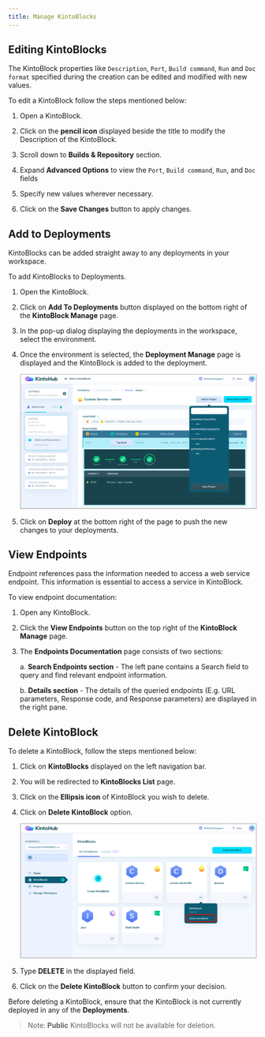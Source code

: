 ```yaml
---
title: Manage KintoBlocks
---
```


## Editing KintoBlocks

The KintoBlock properties like `Description`, `Port`, `Build command`, `Run` and `Doc format` specified during the creation can be edited and modified with new values.

To edit a KintoBlock follow the steps mentioned below:

1. Open a KintoBlock.

2. Click on the **pencil icon** displayed beside the title to modify the Description of the KintoBlock.

3. Scroll down to **Builds & Repository** section.

4. Expand **Advanced Options** to view the `Port`, `Build command`, `Run`, and `Doc` fields

5. Specify new values wherever necessary.

6. Click on the **Save Changes** button to apply changes.


## Add to Deployments

KintoBlocks can be added straight away to any deployments in your workspace.

To add KintoBlocks to Deployments.

1. Open the KintoBlock.

2. Click on **Add To Deployments** button displayed on the bottom right of the **KintoBlock Manage** page.

3. In the pop-up dialog displaying the deployments in the workspace, select the environment.

4. Once the environment is selected, the **Deployment Manage** page is displayed and the KintoBlock is added to the deployment.

    ![Screenshot](/docs/assets/kb-add-deployments.png)

5. Click on **Deploy** at the bottom right of the page to push the new changes to your deployments.


## View Endpoints

Endpoint references pass the information needed to access a web service endpoint. This information is essential to access a service in KintoBlock. 

To view endpoint documentation:

1. Open any KintoBlock.

2. Click the **View Endpoints** button on the top right of the **KintoBlock Manage** page.

3. The **Endpoints Documentation** page consists of two sections:

   a. **Search Endpoints section** - The left pane contains a Search field to query and find relevant endpoint information.
       
   b. **Details section** - The details of the queried endpoints (E.g. URL parameters, Response code, and Response parameters) are displayed in the right pane.


## Delete KintoBlock

To delete a KintoBlock, follow the steps mentioned below:

1. Click on **KintoBlocks** displayed on the left navigation bar.

2. You will be redirected to **KintoBlocks List** page.

3. Click on the **Ellipsis icon** of KintoBlock you wish to delete.

4. Click on **Delete KintoBlock** option.

    ![Screenshot](/docs/assets/Delete_KB.png)

5. Type **DELETE** in the displayed field.

6. Click on the **Delete KintoBlock** button to confirm your decision.

Before deleting a KintoBlock, ensure that the KintoBlock is not currently deployed in any of the **Deployments**.

>Note: **Public** KintoBlocks will not be available for deletion.

